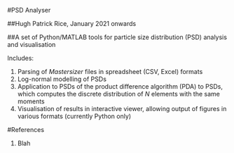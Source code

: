 #PSD Analyser

##Hugh Patrick Rice, January 2021 onwards

##A set of Python/MATLAB tools for particle size distribution (PSD) analysis and visualisation

Includes:
1. Parsing of *Mastersizer* files in spreadsheet (CSV, Excel) formats
2. Log-normal modelling of PSDs
3. Application to PSDs of the product difference algorithm (PDA) to PSDs, which computes the discrete distribution of *N* elements with the same moments
4. Visualisation of results in interactive viewer, allowing output of figures in various formats (currently Python only)


#References

1. Blah
